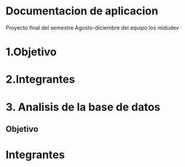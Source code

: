 # Documentacion de aplicacion 
Proyecto final del semestre Agosto-diciembre del equipo los midudev 
# 1.Objetivo
# 2.Integrantes
# 3. Analisis de la base de datos

## Objetivo

# Integrantes

